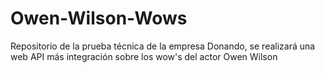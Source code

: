 # Owen-Wilson-Wows
Repositorio de la prueba técnica de la empresa Donando, se realizará una web API más integración sobre los wow's del actor Owen Wilson
